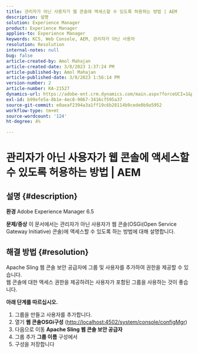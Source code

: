 ```yaml
---
title: 관리자가 아닌 사용자가 웹 콘솔에 액세스할 수 있도록 허용하는 방법 | AEM
description: 설명
solution: Experience Manager
product: Experience Manager
applies-to: Experience Manager
keywords: KCS, Web Console, AEM, 관리자가 아닌 사용자
resolution: Resolution
internal-notes: null
bug: false
article-created-by: Amol Mahajan
article-created-date: 3/8/2023 1:37:24 PM
article-published-by: Amol Mahajan
article-published-date: 3/8/2023 1:56:14 PM
version-number: 2
article-number: KA-21527
dynamics-url: https://adobe-ent.crm.dynamics.com/main.aspx?forceUCI=1&pagetype=entityrecord&etn=knowledgearticle&id=e16cac55-b6bd-ed11-83ff-6045bd006268
exl-id: b99efe5a-8b1e-4ec8-9067-3416cf595a37
source-git-commit: e0aeaf2394a3a1ff19c6b28114b9cede0b9a5952
workflow-type: tm+mt
source-wordcount: '124'
ht-degree: 4%

---
```


# 관리자가 아닌 사용자가 웹 콘솔에 액세스할 수 있도록 허용하는 방법 | AEM

## 설명 {#description}

<b>환경</b>
Adobe Experience Manager 6.5


<b>문제/증상</b>
이 문서에서는 관리자가 아닌 사용자가 웹 콘솔(OSGi(Open Service Gateway Initiative) 콘솔)에 액세스할 수 있도록 하는 방법에 대해 설명합니다.


## 해결 방법 {#resolution}

Apache Sling 웹 콘솔 보안 공급자에 그룹 및 사용자를 추가하여 권한을 제공할 수 있습니다.<br>
웹 콘솔에 대한 액세스 권한을 제공하려는 사용자가 포함된 그룹을 사용하는 것이 좋습니다.



<b>아래 단계를 따르십시오.</b>

1. 그룹을 만들고 사용자를 추가합니다.
2. 열기 <b>웹 콘솔</b><b>OSGi</b><b>구성</b> ([http://localhost:4502/system/console/configMgr](http://localhost:4502/system/console/configMgr))
3. 다음으로 이동 <b>Apache Sling 웹 콘솔 보안 공급자</b>
4. 그룹 추가 <b>그룹 이름</b> 구성에서
5. 구성을 저장합니다
